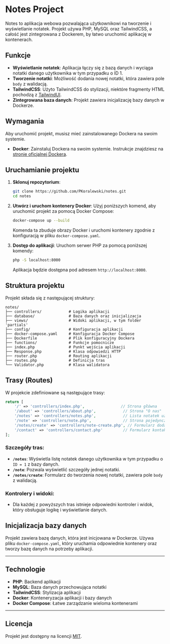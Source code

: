 
# Notes Project

Notes to aplikacja webowa pozwalająca użytkownikowi na tworzenie i wyświetlanie notatek. Projekt używa PHP, MySQL oraz TailwindCSS, a całość jest zintegrowana z Dockerem, by łatwo uruchomić aplikację w kontenerach.

## Funkcje

- **Wyświetlanie notatek**: Aplikacja łączy się z bazą danych i wyciąga notatki danego użytkownika w tym przypadku o ID 1.
- **Tworzenie notatki**: Możliwość dodania nowej notatki, która zawiera pole `body` z walidacją.
- **TailwindCSS**: Użyto TailwindCSS do stylizacji, niektóre fragmenty HTML pochodzą z [TailwindUI](https://tailwindui.com/).
- **Zintegrowana baza danych**: Projekt zawiera inicjalizację bazy danych w Dockerze.

## Wymagania

Aby uruchomić projekt, musisz mieć zainstalowanego Dockera na swoim systemie.

- **Docker**: Zainstaluj Dockera na swoim systemie. Instrukcje znajdziesz na [stronie oficjalnej Dockera](https://www.docker.com/get-started).

## Uruchamianie projektu

1. **Sklonuj repozytorium**:
   ```bash
   git clone https://github.com/PKoralewski/notes.git
   cd notes
   ```

2. **Utwórz i uruchom kontenery Docker**:
   Użyj poniższych komend, aby uruchomić projekt za pomocą Docker Compose:
   
   ```bash
   docker-compose up --build
   ```

   Komenda ta zbuduje obrazy Docker i uruchomi kontenery zgodnie z konfiguracją w pliku `docker-compose.yaml`.

3. **Dostęp do aplikacji**:
   Uruchom serwer PHP za pomocą poniższej komendy:
   
   ```bash
   php -S localhost:8000
   ```

   Aplikacja będzie dostępna pod adresem `http://localhost:8000`.

## Struktura projektu

Projekt składa się z następującej struktury:

```
notes/
├── controllers/            # Logika aplikacji
├── database/               # Baza danych oraz inicjalizacja
├── views/                  # Widoki aplikacji, w tym folder 'partials'
├── config/                 # Konfiguracja aplikacji
├── docker-compose.yaml     # Konfiguracja Docker Compose
├── Dockerfile              # Plik konfiguracyjny Dockera
├── functions/              # Funkcje pomocnicze
├── index.php               # Punkt wejścia aplikacji
├── Response.php            # Klasa odpowiedzi HTTP
├── router.php              # Routing aplikacji
├── routes.php              # Definicja tras
└── Validator.php           # Klasa walidatora
```

## Trasy (Routes)

W projekcie zdefiniowane są następujące trasy:

```php
return [
    '/' => 'controllers/index.php',                // Strona główna
    '/about' => 'controllers/about.php',            // Strona "O nas"
    '/notes' => 'controllers/notes.php',            // Lista notatek użytkownika (ID = 1)
    '/note' => 'controllers/note.php',              // Strona pojedynczej notatki
    '/notes/create' => 'controllers/note-create.php', // Formularz dodawania nowej notatki
    '/contact' => 'controllers/contact.php'         // Formularz kontaktowy
];
```

### Szczegóły tras:

- **`/notes`**: Wyświetla listę notatek danego użytkownika w tym przypadku o `ID = 1` z bazy danych.
- **`/note`**: Pozwala wyświetlić szczegóły jednej notatki.
- **`/notes/create`**: Formularz do tworzenia nowej notatki, zawiera pole `body` z walidacją.

### Kontrolery i widoki:
- Dla każdej z powyższych tras istnieje odpowiedni kontroler i widok, który obsługuje logikę i wyświetlanie danych.

## Inicjalizacja bazy danych

Projekt zawiera bazę danych, która jest inicjowana w Dockerze. Używa pliku `docker-compose.yaml`, który uruchamia odpowiednie kontenery oraz tworzy bazę danych na potrzeby aplikacji.

---

## Technologie

- **PHP**: Backend aplikacji
- **MySQL**: Baza danych przechowująca notatki
- **TailwindCSS**: Stylizacja aplikacji
- **Docker**: Konteneryzacja aplikacji i bazy danych
- **Docker Compose**: Łatwe zarządzanie wieloma kontenerami

---

## Licencja

Projekt jest dostępny na licencji [MIT](LICENSE).